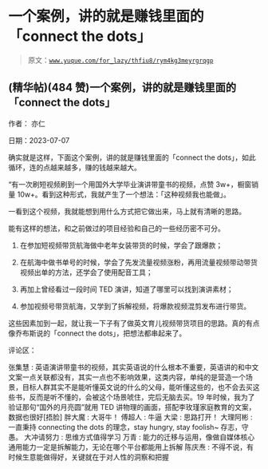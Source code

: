 # 一个案例，讲的就是赚钱里面的「connect the dots」

> 原文：[`www.yuque.com/for_lazy/thfiu8/rym4kg3meyrgrqgp`](https://www.yuque.com/for_lazy/thfiu8/rym4kg3meyrgrqgp)



## (精华帖)(484 赞)一个案例，讲的就是赚钱里面的「connect the dots」 

作者： 亦仁 

日期：2023-07-07 

确实就是这样，下面这个案例，讲的就是赚钱里面的「connect the dots」，如此循环，连的点越来越多，赚的钱越来越大。 

“有一次刷短视频刷到一个用国外大学毕业演讲带童书的视频，点赞 3w+，橱窗销量 10w+。看到这种形式，我就产生了一个想法：「这种视频我也能做」。 

一看到这个视频，我就能想到用什么方式把它做出来，马上就有清晰的思路。 

能有这样的想法，和之前做过的项目经验和自己的一些经历密不可分。 

1.  在参加短视频带货航海做中老年女装带货的时候，学会了跟爆款； 

2.  在航海中做书单号的时候，学会了先发流量视频涨粉，再用流量视频带动带货视频出单的方法，还学会了使用配音工具； 

3.  再加上曾经看过一段时间 TED 演讲，知道了哪里可以找到演讲素材； 

4.  参加视频号带货航海，又学到了拆解视频，将爆款视频混剪发布进行带货。 

这些因素加到一起，就让我一下子有了做英文育儿视频带货项目的思路。真的有点像乔布斯说的「connect the dots」，把想法都串起来了。 

评论区： 

张集慧 : 英语演讲带童书的视频，其实英语说的什么根本不重要，英语讲的和中文文案一点关联都没有，其实一点也不影响效果，这类内容，单纯的是营造一个场景，目标人群其实不是能听懂英文说的什么的父母，能听懂这些的，也不会去买这些书，反而是听不懂的，会被这个场景唬住，完后无脑去买。19 年时候，我为了验证那句“国外的月亮圆”就用 TED 讲物理的画面，搭配李玫瑾家庭教育的文案，数据也很好[捂脸] 胖大魔 : 大哥牛！ 傅超人 : 牛逼 大梁 : 思路打开！ 大理阿彬 : 一直秉持 connecting the dots 的理念，stay hungry, stay foolish~ 存志，守愚。 大冲请努力 : 思维方式值得学习 万青 : 能力的迁移与运用，像做自媒体核心通用能力一定是拆解能力，无论在哪个平台都能用上拆解 陈庆焘 : 不得不说，有时候生意能做得好，关键就在于对人性的洞察和把握
